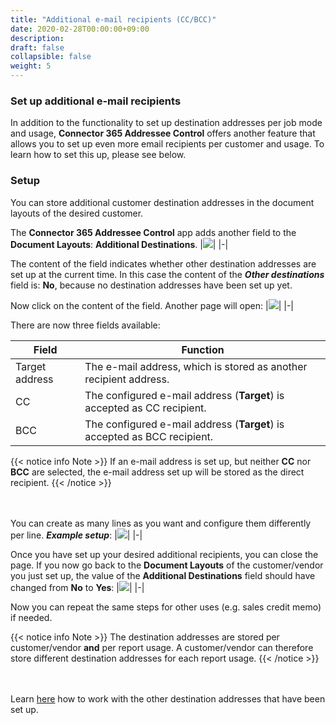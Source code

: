 ```yaml
---
title: "Additional e-mail recipients (CC/BCC)"
date: 2020-02-28T00:00:00+09:00
description: 
draft: false
collapsible: false
weight: 5
---
```

### Set up additional e-mail recipients

In addition to the functionality to set up destination addresses per job mode and usage,
**Connector 365 Addressee Control** offers another feature that allows you to set up even more email recipients per customer and usage. To learn how to set this up, please see below.

### Setup
You can store additional customer destination addresses in the document layouts of the desired customer.

The **Connector 365 Addressee Control** app adds another field to the **Document Layouts**: **Additional Destinations**.
|![](/images/apps/Addresse_Control/Document_Layouts_Further_Targets_No.png)|
|-|

The content of the field indicates whether other destination addresses are set up at the current time. In this case
the content of the ***Other destinations*** field is: **No**, because no destination addresses have been set up yet.

Now click on the content of the field. Another page will open:
|![](images/apps/Addresse_Control/FurtherTargets.png)|
|-|

There are now three fields available:

| Field | Function|
|-|-|
| Target address | The e-mail address, which is stored as another recipient address. |
| CC   | The configured e-mail address (**Target**) is accepted as CC recipient. |
| BCC  | The configured e-mail address (**Target**) is accepted as BCC recipient. |

{{< notice info Note >}}
If an e-mail address is set up, but neither **CC** nor **BCC** are selected, the e-mail address set up will be stored as the direct recipient.
{{< /notice >}}

<br></br>
You can create as many lines as you want and configure them differently per line.
***Example setup***:
|![](images/apps/Addresse_Control/FurtherTargets_Filled.png)|
|-|

Once you have set up your desired additional recipients, you can close the page.
If you now go back to the **Document Layouts** of the customer/vendor you just set up,
the value of the **Additional Destinations** field should have changed from **No** to **Yes**: 
|![](images/apps/Addresse_Control/Document_Layouts_Further_Targets_Yes.png)|
|-|

Now you can repeat the same steps for other uses (e.g. sales credit memo) if needed.

{{< notice info Note >}}
The destination addresses are stored per customer/vendor **and** per report usage. A customer/vendor can therefore store different destination addresses for each report usage.
{{< /notice >}}

<br></br>
Learn [here](/en-us/apps/addressee-control/working-with-addresse-control/further_targets) how to work with the other destination addresses that have been set up.